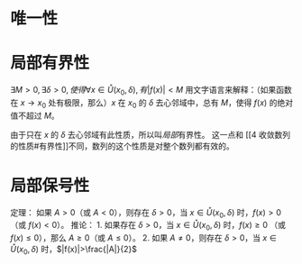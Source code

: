 # 唯一性
# 局部有界性
$\exists M>0,\exists \delta > 0,使得\forall x\in \mathring{U}(x_{0},\delta),有|f(x)|<M$
用文字语言来解释：（如果函数在 $x\to x_{0}$ 处有极限，那么）$x$ 在 $x_{0}$ 的 $\delta$ 去心邻域中，总有 $M$，使得 $f(x)$ 的绝对值不超过 $M$。

由于只在 $x$ 的 $\delta$ 去心邻域有此性质，所以叫*局部*有界性。
这一点和 [[4 收敛数列的性质#有界性]]不同，数列的这个性质是对整个数列都有效的。
# 局部保号性
定理：
	如果 $A>0$（或 $A<0$），则存在 $\delta>0$，当 $x\in \mathring{U}(x_{0},\delta)$ 时，$f(x)>0$ （或 $f(x)<0$）。
推论：
	1. 如果存在 $\delta>0$，当 $x\in\mathring{U}(x_{0},\delta)$ 时，$f(x)\ge 0$ （或 $f(x)\le 0$），那么 $A\ge 0$（或 $A\le 0$）。
	2. 如果 $A\ne 0$，则存在 $\delta>0$，当 $x\in\mathring{U}(x_{0},\delta)$ 时，$|f(x)|>\frac{|A|}{2}$ 